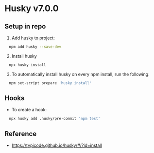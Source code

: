 # Husky v7.0.0

## Setup in repo

1. Add husky to project:

```bash
  npm add husky --save-dev
```

2. Install husky

```bash
  npx husky install
```

3. To automatically install husky on every npm install, run the following:

```bash
  npm set-script prepare 'husky install'
```

## Hooks

- To create a hook:

```bash
  npx husky add .husky/pre-commit 'npm test'
```

## Reference

- https://typicode.github.io/husky/#/?id=install
